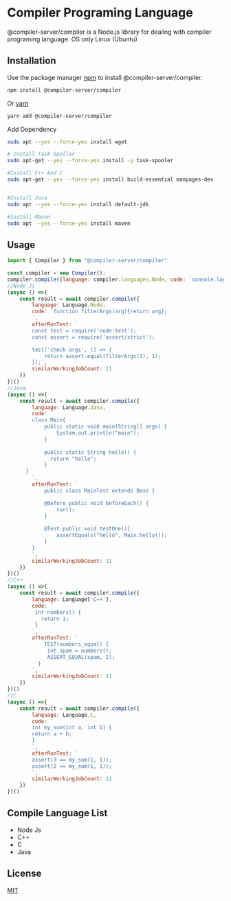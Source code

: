 # Compiler Programing Language

@compiler-server/compiler is a Node.js library for dealing with compiler programing language.
OS only Linux (Ubuntu)

## Installation

Use the package manager [npm](https://www.npmjs.com/) to install @compiler-server/compiler.

```bash
npm install @compiler-server/compiler
```

Or [yarn](https://yarnpkg.com/)

```bash
yarn add @compiler-server/compiler
```

Add Dependency

```bash
sudo apt --yes --force-yes install wget

# Install Task Spoller
sudo apt-get --yes --force-yes install -y task-spooler

#Install C++ And C
sudo apt-get --yes --force-yes install build-essential manpages-dev


#Install Java
sudo apt --yes --force-yes install default-jdk

#Install Maven
sudo apt --yes --force-yes install maven
```

## Usage

```js
import { Compiler } from "@compiler-server/compiler"

const compiler = new Compiler();
compiler.compile({language: compiler.languages.Node, code: `console.log("Hello")`})
//Node Js
(async () =>{
    const result = await compiler.compile({
        language: Language.Node,
        code: `function filterArgs(arg){return arg}; 
        `,
        afterRunTest: `
        const test = require('node:test');
        const assert = require('assert/strict');

        test('check args', () => {
            return assert.equal(filterArgs(1), 1);
        });`,
        similarWorkingJobCount: 11
    })
})()
//Java
(async () =>{
    const result = await compiler.compile({
        language: Language.Java,
        code: `
        class Main{
            public static void main(String[] args) {
                System.out.println("main");
            }
      
            public static String hello() {
              return "hello";
            }
      }
        `,
        afterRunTest: `
            public class MainTest extends Base {

            @Before public void beforeEach() {
                run();
            }
        
            @Test public void testOne(){
                assertEquals("hello", Main.hello());
            }
        }
        `,
        similarWorkingJobCount: 11
    })
})()
//C++
(async () =>{
    const result = await compiler.compile({
        language: Language['C++'],
        code: `
         int numbers() {
           return 1;
         }
        `,
        afterRunTest: `
            TEST(numbers_equal) {
             int spam = numbers();
             ASSERT_EQUAL(spam, 2);
          }
        `,
        similarWorkingJobCount: 11
    })
})()
//C
(async () =>{
    const result = await compiler.compile({
        language: Language.C,
        code: `
        int my_sum(int a, int b) {
        return a + b;
        }
        `,
        afterRunTest: `
        assert(3 == my_sum(1, 1));
        assert(2 == my_sum(1, 1));
        `,
        similarWorkingJobCount: 11
    })
})()
```

## Compile Language List

- Node Js
- C++
- C
- Java

## License
[MIT](https://choosealicense.com/licenses/mit/)
